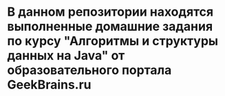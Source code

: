 # В данном репозитории находятся выполненные домашние задания по курсу "Алгоритмы и структуры данных на Java" от образовательного портала GeekBrains.ru
